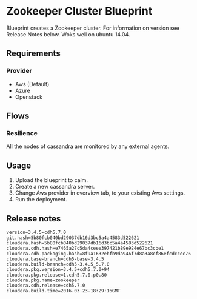 Zookeeper Cluster Blueprint
============================
Blueprint creates a Zookeeper cluster. For information on version see Release Notes below. Woks well on ubuntu 14.04.


Requirements
------------
### Provider
- Aws (Default)
- Azure
- Openstack

Flows
-------
### Resilience 
All the nodes of cassandra are monitored by any external agents.
	
Usage
-----
1. Upload the blueprint to calm.
2. Create a new cassandra server.
3. Change Aws provider in overview tab, to your existing Aws settings.
4. Run the deployment.


Release notes 
--------------

```
version=3.4.5-cdh5.7.0
git.hash=5b80fcb040bd29037db16d3bc5a4a4583d522621
cloudera.hash=5b80fcb040bd29037db16d3bc5a4a4583d522621
cloudera.cdh.hash=e7465a27c5da4ceee397421b89e924e67bc3cbe1
cloudera.cdh-packaging.hash=8f9a1632ebfb9da946f7d8a3a8cf86efcdccec76
cloudera.base-branch=cdh5-base-3.4.5
cloudera.build-branch=cdh5-3.4.5_5.7.0
cloudera.pkg.version=3.4.5+cdh5.7.0+94
cloudera.pkg.release=1.cdh5.7.0.p0.80
cloudera.pkg.name=zookeeper
cloudera.cdh.release=cdh5.7.0
cloudera.build.time=2016.03.23-18:29:16GMT
```